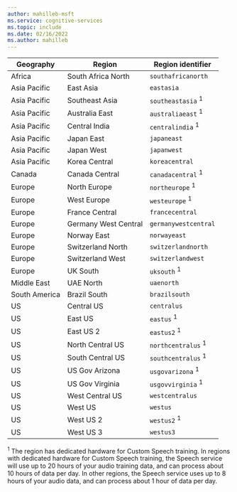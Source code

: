 ```yaml
---
author: mahilleb-msft
ms.service: cognitive-services
ms.topic: include
ms.date: 02/16/2022
ms.author: mahilleb
---
```


| Geography | Region | Region identifier |
| ----- | ----- | ----- |
| Africa | South Africa North | `southafricanorth` |
| Asia Pacific | East Asia | `eastasia` |
| Asia Pacific | Southeast Asia | `southeastasia` <sup>1</sup>|
| Asia Pacific | Australia East | `australiaeast` <sup>1</sup>|
| Asia Pacific | Central India | `centralindia` <sup>1</sup>|
| Asia Pacific | Japan East | `japaneast` |
| Asia Pacific | Japan West | `japanwest` |
| Asia Pacific | Korea Central | `koreacentral` |
| Canada | Canada Central | `canadacentral` <sup>1</sup>|
| Europe | North Europe | `northeurope` <sup>1</sup>|
| Europe | West Europe | `westeurope` <sup>1</sup>|
| Europe | France Central | `francecentral` |
| Europe | Germany West Central | `germanywestcentral` |
| Europe | Norway East | `norwayeast` |
| Europe | Switzerland North | `switzerlandnorth` |
| Europe | Switzerland West | `switzerlandwest` |
| Europe | UK South | `uksouth` <sup>1</sup>|
| Middle East | UAE North | `uaenorth` |
| South America | Brazil South | `brazilsouth` |
| US | Central US | `centralus` |
| US | East US | `eastus` <sup>1</sup>|
| US | East US 2 | `eastus2` <sup>1</sup>|
| US | North Central US | `northcentralus` <sup>1</sup>|
| US | South Central US | `southcentralus` <sup>1</sup>|
| US | US Gov Arizona| `usgovarizona` <sup>1</sup>|
| US | US Gov Virginia| `usgovvirginia` <sup>1</sup>|
| US | West Central US | `westcentralus` |
| US | West US | `westus` |
| US | West US 2 | `westus2` <sup>1</sup>|
| US | West US 3 | `westus3` |

<sup>1</sup> The region has dedicated hardware for Custom Speech training. In regions with dedicated hardware for Custom Speech training, the Speech service will use up to 20 hours of your audio training data, and can process about 10 hours of data per day. In other regions, the Speech service uses up to 8 hours of your audio data, and can process about 1 hour of data per day. 
